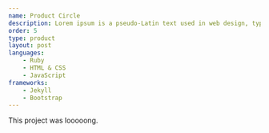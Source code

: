 ```yaml
---
name: Product Circle
description: Lorem ipsum is a pseudo-Latin text used in web design, typography, layout, and printing in place of English to emphasise design elements over content. It's also called placeholder (or filler) text.
order: 5
type: product
layout: post
languages: 
    - Ruby
    - HTML & CSS
    - JavaScript
frameworks:
    - Jekyll
    - Bootstrap
---
```


This project was looooong.
